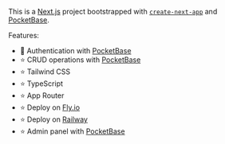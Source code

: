 This is a [Next.js](https://nextjs.org/) project bootstrapped with [`create-next-app`](https://github.com/vercel/next.js/tree/canary/packages/create-next-app) and [PocketBase](https://github.com/pocketbase/pocketbase).

Features:
- 🔐 Authentication with [PocketBase](https://github.com/pocketbase/pocketbase)
- ⭐️ CRUD operations with [PocketBase](https://github.com/pocketbase/pocketbase)
- ⭐️ Tailwind CSS
- ⭐️ TypeScript
- ⭐️ App Router
- ⭐️ Deploy on [Fly.io](https://fly.io/)
- ⭐️ Deploy on [Railway](https://railway.app/)
- ⭐️ Admin panel with [PocketBase](https://github.com/pocketbase/pocketbase)


